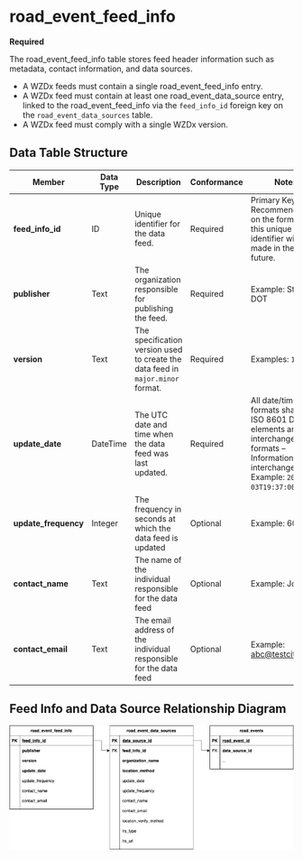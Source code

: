 # road_event_feed_info
**Required**

The road_event_feed_info table stores feed header information such as metadata, contact information, and data sources.

- A WZDx feeds must contain a single road_event_feed_info entry.
- A WZDx feed must contain at least one road_event_data_source entry, linked to the road_event_feed_info via the `feed_info_id` foreign key on the `road_event_data_sources` table.
- A WZDx feed must comply with a single WZDx version.

## Data Table Structure
Member | Data Type | Description | Conformance | Notes
---------- | --------- | ---------------- | ----------- | -----
**feed_info_id** |	ID |	Unique identifier for the data feed. | Required | Primary Key Recommendations on the format of this unique identifier will be made in the future. | 
**publisher** | Text | The organization responsible for publishing the feed. | Required | Example: State DOT
**version** | Text | The specification version used to create the data feed in `major.minor` format. | Required | Examples: `1.1`, `2.0`
**update_date** |	DateTime | The UTC date and time when the data feed was last updated. |	Required | All date/time formats shall use ISO 8601 Data elements and interchange formats – Information interchange. Example: `2016-11-03T19:37:00Z`
**update_frequency** | Integer | The frequency in seconds at which the data feed is updated | Optional | Example: 60
**contact_name** | Text | The name of the individual responsible for the data feed | Optional | Example: Jo Help
**contact_email** | Text  | The email address of the individual responsible for the data feed | Optional | Example: abc@testcity1.gov

## Feed Info and Data Source Relationship Diagram
![Image metadata model](/images/feed_source_event_relationship.jpg)
